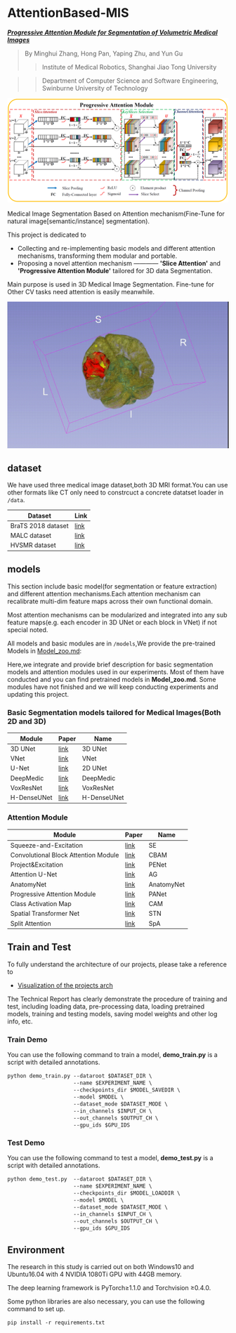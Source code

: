 # AttentionBased-MIS

[**_Progressive Attention Module for Segmentation of Volumetric Medical Images_**](https://pubmed.ncbi.nlm.nih.gov/34796528/)

> By Minghui Zhang, Hong Pan, Yaping Zhu, and Yun Gu
>> Institute of Medical Robotics, Shanghai Jiao Tong University

>> Department of Computer Science and Software Engineering, Swinburne University of Technology

![PAM](./sources/PAM.png)

Medical Image Segmentation Based on Attention mechanism(Fine-Tune for natural image[semantic/instance] segmentation).

This project is dedicated to 
- Collecting and re-implementing basic models and different attention mechanisms, transforming them modular and portable.
- Proposing  a novel attention mechanism ———— **'Slice Attention'** and **'Progressive Attention Module'** tailored for 3D data Segmentation.

Main purpose is used in 3D Medical Image Segmentation. Fine-tune for Other CV tasks need attention is easily meanwhile.

![image](./sources/BraTSSegmentation.gif)

## dataset
We have used three medical image dataset,both 3D MRI format.You can use other formats like CT only need to constrcuct a concrete datatset loader
in `/data`.

| Dataset | Link |
| ------------- | ------------- |
|BraTS 2018 dataset | [link](https://www.med.upenn.edu/sbia/brats2018/data.html)|
|MALC    dataset| [link](http://www.neuromorphometrics.com/2012_MICCAI_Challenge_Data.html)|
|HVSMR   dataset| [link](http://segchd.csail.mit.edu/)|


## models
This section include basic model(for segmentation or feature extraction) and different attention mechanisms.Each attention mechanism 
can recalibrate multi-dim feature maps across their own functional domain.

Most attention mechanisms can be modularized and integrated into any sub feature maps(e.g. each encoder in 3D UNet or each block in VNet) 
if not special noted.

All models and basic modules are in `/models`,We provide the pre-trained Models in [Model_zoo.md](Model_zoo.md):

Here,we integrate and provide brief description for basic segmentation models and attention modules used in our experiments. 
Most of them have conducted and you can find pretrained models in **Model_zoo.md**. 
Some modules have not finished and we will keep conducting experiments and updating this project.

### Basic Segmentation models tailored for Medical Images(Both 2D and 3D)

| Module | Paper | Name |
| ------------- | ------------- | ------------- | 
| 3D UNet | [link](https://arxiv.org/pdf/1606.06650.pdf) | 3D UNet |
| VNet | [link](https://arxiv.org/pdf/1606.04797.pdf) | VNet |
| U-Net | [link](https://arxiv.org/pdf/1505.04597.pdf) | 2D UNet |
| DeepMedic | [link](https://www.sciencedirect.com/science/article/pii/S1361841516301839) | DeepMedic |
| VoxResNet | [link](https://arxiv.org/pdf/1608.05895.pdf) | VoxResNet |
| H-DenseUNet | [link](https://arxiv.org/pdf/1709.07330.pdf) | H-DenseUNet |


### Attention Module

| Module | Paper | Name |
| ------------- | ------------- | ------------- | 
| Squeeze-and-Excitation | [link](http://www.robots.ox.ac.uk:5000/~vgg/publications/2018/Hu18/hu18.pdf) | SE |
| Convolutional Block Attention Module | [link](https://eccv2018.org/openaccess/content_ECCV_2018/papers/Sanghyun_Woo_Convolutional_Block_Attention_ECCV_2018_paper.pdf) | CBAM |
| Project&Excitation | [link](https://arxiv.org/pdf/1906.04649.pdf) | PENet |
| Attention U-Net | [link](https://arxiv.org/pdf/1804.03999.pdf) | AG |
| AnatomyNet | [link](https://arxiv.org/abs/1808.05238) | AnatomyNet |
| Progressive Attention Module | [link](https://aapm.onlinelibrary.wiley.com/doi/10.1002/mp.15369) | PANet |
| Class Activation Map | [link](http://cnnlocalization.csail.mit.edu/Zhou_Learning_Deep_Features_CVPR_2016_paper.pdf) | CAM |
| Spatial Transformer Net | [link](http://papers.nips.cc/paper/5854-spatial-transformer-networks.pdf) | STN |
| Split Attention | [link](https://arxiv.org/pdf/2004.08955.pdf) | SpA |


## Train and Test 

To fully understand the architecture of our projects, please take a reference to 
- [Visualization of the projects arch](./sources/project%20arch.PNG)

The Technical Report has clearly demonstrate the procedure of training and test, including loading data, pre-processing data,
loading pretrained models,  training and testing models, saving model weights and other log info, etc.

### Train Demo
You can use the following command to train a model, **demo_train.py** is a script with detailed annotations.

```
python demo_train.py --dataroot $DATASET_DIR \
                     --name $EXPERIMENT_NAME \
                     --checkpoints_dir $MODEL_SAVEDIR \
                     --model $MODEL \
                     --dataset_mode $DATASET_MODE \
                     --in_channels $INPUT_CH \
                     --out_channels $OUTPUT_CH \
                     --gpu_ids $GPU_IDS
```

### Test Demo
You can use the following command to test a model, **demo_test.py** is a script with detailed annotations.

```
python demo_test.py  --dataroot $DATASET_DIR \
                     --name $EXPERIMENT_NAME \
                     --checkpoints_dir $MODEL_LOADDIR \
                     --model $MODEL \
                     --dataset_mode $DATASET_MODE \
                     --in_channels $INPUT_CH \
                     --out_channels $OUTPUT_CH \
                     --gpu_ids $GPU_IDS
```

## Environment
The research in this study is carried out on both Windows10 and Ubuntu16.04 with 4 NVIDIA 1080Ti GPU with 44GB memory.

The deep learning framework is PyTorch≥1.1.0 and Torchvision ≥0.4.0.

Some python libraries are also necessary, you can use the following command to set up.

```
pip install -r requirements.txt
```


